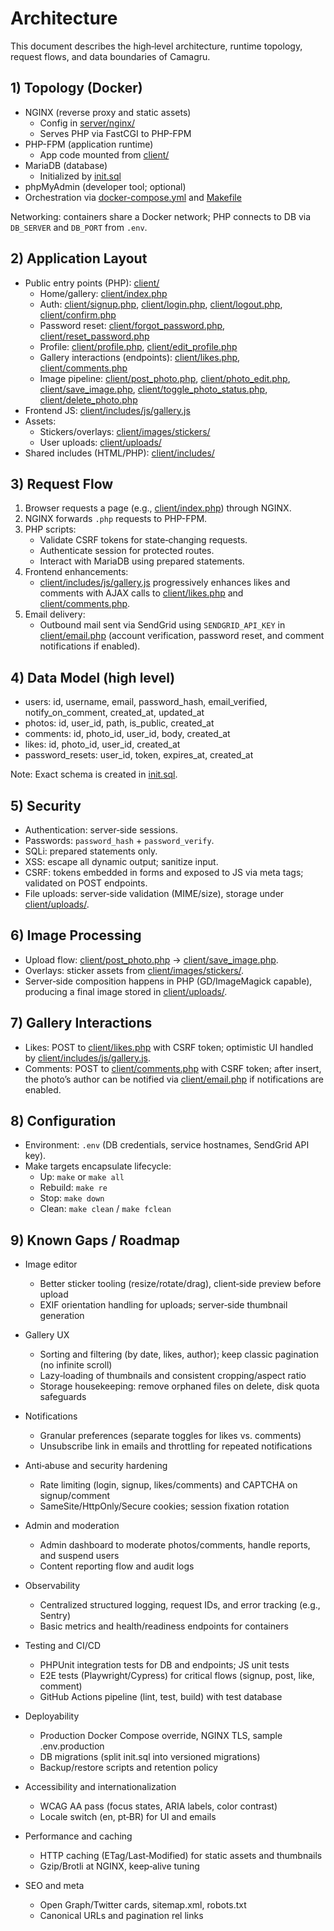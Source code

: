 # Architecture

This document describes the high‑level architecture, runtime topology, request flows, and data boundaries of Camagru.

## 1) Topology (Docker)

- NGINX (reverse proxy and static assets)
  - Config in [server/nginx/](server/nginx/)
  - Serves PHP via FastCGI to PHP-FPM
- PHP-FPM (application runtime)
  - App code mounted from [client/](client/)
- MariaDB (database)
  - Initialized by [init.sql](init.sql)
- phpMyAdmin (developer tool; optional)
- Orchestration via [docker-compose.yml](docker-compose.yml) and [Makefile](Makefile)

Networking: containers share a Docker network; PHP connects to DB via `DB_SERVER` and `DB_PORT` from `.env`.

## 2) Application Layout

- Public entry points (PHP): [client/](client/)
  - Home/gallery: [client/index.php](client/index.php)
  - Auth: [client/signup.php](client/signup.php), [client/login.php](client/login.php), [client/logout.php](client/logout.php), [client/confirm.php](client/confirm.php)
  - Password reset: [client/forgot_password.php](client/forgot_password.php), [client/reset_password.php](client/reset_password.php)
  - Profile: [client/profile.php](client/profile.php), [client/edit_profile.php](client/edit_profile.php)
  - Gallery interactions (endpoints): [client/likes.php](client/likes.php), [client/comments.php](client/comments.php)
  - Image pipeline: [client/post_photo.php](client/post_photo.php), [client/photo_edit.php](client/photo_edit.php), [client/save_image.php](client/save_image.php), [client/toggle_photo_status.php](client/toggle_photo_status.php), [client/delete_photo.php](client/delete_photo.php)
- Frontend JS: [client/includes/js/gallery.js](client/includes/js/gallery.js)
- Assets:
  - Stickers/overlays: [client/images/stickers/](client/images/stickers)
  - User uploads: [client/uploads/](client/uploads)
- Shared includes (HTML/PHP): [client/includes/](client/includes)

## 3) Request Flow

1. Browser requests a page (e.g., [client/index.php](client/index.php)) through NGINX.
2. NGINX forwards `.php` requests to PHP-FPM.
3. PHP scripts:
   - Validate CSRF tokens for state‑changing requests.
   - Authenticate session for protected routes.
   - Interact with MariaDB using prepared statements.
4. Frontend enhancements:
   - [client/includes/js/gallery.js](client/includes/js/gallery.js) progressively enhances likes and comments with AJAX calls to [client/likes.php](client/likes.php) and [client/comments.php](client/comments.php).
5. Email delivery:
   - Outbound mail sent via SendGrid using `SENDGRID_API_KEY` in [client/email.php](client/email.php) (account verification, password reset, and comment notifications if enabled).

## 4) Data Model (high level)

- users: id, username, email, password_hash, email_verified, notify_on_comment, created_at, updated_at
- photos: id, user_id, path, is_public, created_at
- comments: id, photo_id, user_id, body, created_at
- likes: id, photo_id, user_id, created_at
- password_resets: user_id, token, expires_at, created_at

Note: Exact schema is created in [init.sql](init.sql).

## 5) Security

- Authentication: server‑side sessions.
- Passwords: `password_hash` + `password_verify`.
- SQLi: prepared statements only.
- XSS: escape all dynamic output; sanitize input.
- CSRF: tokens embedded in forms and exposed to JS via meta tags; validated on POST endpoints.
- File uploads: server‑side validation (MIME/size), storage under [client/uploads/](client/uploads).

## 6) Image Processing

- Upload flow: [client/post_photo.php](client/post_photo.php) -> [client/save_image.php](client/save_image.php).
- Overlays: sticker assets from [client/images/stickers/](client/images/stickers).
- Server‑side composition happens in PHP (GD/ImageMagick capable), producing a final image stored in [client/uploads/](client/uploads).

## 7) Gallery Interactions

- Likes: POST to [client/likes.php](client/likes.php) with CSRF token; optimistic UI handled by [client/includes/js/gallery.js](client/includes/js/gallery.js).
- Comments: POST to [client/comments.php](client/comments.php) with CSRF token; after insert, the photo’s author can be notified via [client/email.php](client/email.php) if notifications are enabled.

## 8) Configuration

- Environment: `.env` (DB credentials, service hostnames, SendGrid API key).
- Make targets encapsulate lifecycle:
  - Up: `make` or `make all`
  - Rebuild: `make re`
  - Stop: `make down`
  - Clean: `make clean` / `make fclean`

## 9) Known Gaps / Roadmap

- Image editor
  - Better sticker tooling (resize/rotate/drag), client‑side preview before upload
  - EXIF orientation handling for uploads; server‑side thumbnail generation

- Gallery UX
  - Sorting and filtering (by date, likes, author); keep classic pagination (no infinite scroll)
  - Lazy‑loading of thumbnails and consistent cropping/aspect ratio
  - Storage housekeeping: remove orphaned files on delete, disk quota safeguards

- Notifications
  - Granular preferences (separate toggles for likes vs. comments)
  - Unsubscribe link in emails and throttling for repeated notifications

- Anti‑abuse and security hardening
  - Rate limiting (login, signup, likes/comments) and CAPTCHA on signup/comment
  - SameSite/HttpOnly/Secure cookies; session fixation rotation

- Admin and moderation
  - Admin dashboard to moderate photos/comments, handle reports, and suspend users
  - Content reporting flow and audit logs

- Observability
  - Centralized structured logging, request IDs, and error tracking (e.g., Sentry)
  - Basic metrics and health/readiness endpoints for containers

- Testing and CI/CD
  - PHPUnit integration tests for DB and endpoints; JS unit tests
  - E2E tests (Playwright/Cypress) for critical flows (signup, post, like, comment)
  - GitHub Actions pipeline (lint, test, build) with test database

- Deployability
  - Production Docker Compose override, NGINX TLS, sample .env.production
  - DB migrations (split init.sql into versioned migrations)
  - Backup/restore scripts and retention policy

- Accessibility and internationalization
  - WCAG AA pass (focus states, ARIA labels, color contrast)
  - Locale switch (en, pt‑BR) for UI and emails

- Performance and caching
  - HTTP caching (ETag/Last‑Modified) for static assets and thumbnails
  - Gzip/Brotli at NGINX, keep‑alive tuning

- SEO and meta
  - Open Graph/Twitter cards, sitemap.xml, robots.txt
  - Canonical URLs and pagination rel links